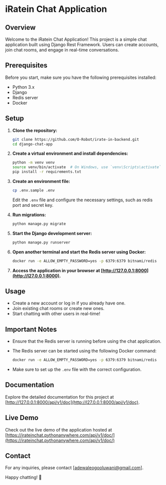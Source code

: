 # iRatein Chat Application

## Overview

Welcome to the iRatein Chat Application! This project is a simple chat application built using Django Rest Framework. Users can create accounts, join chat rooms, and engage in real-time conversations.

## Prerequisites

Before you start, make sure you have the following prerequisites installed:

- Python 3.x
- Django
- Redis server
- Docker

## Setup

1. **Clone the repository:**
    ```bash
    git clone https://github.com/O-Robot/irate-in-backend.git
    cd django-chat-app
    ```

2. **Create a virtual environment and install dependencies:**
    ```bash
    python -m venv venv
    source venv/bin/activate  # On Windows, use `venv\Scripts\activate`
    pip install -r requirements.txt
    ```

3. **Create an environment file:**
    ```bash
    cp .env.sample .env
    ```

    Edit the `.env` file and configure the necessary settings, such as redis port and secret key.

4. **Run migrations:**
    ```bash
    python manage.py migrate
    ```

5. **Start the Django development server:**
    ```bash
    python manage.py runserver
    ```

6. **Open another terminal and start the Redis server using Docker:**
    ```bash
    docker run -e ALLOW_EMPTY_PASSWORD=yes -p 6379:6379 bitnami/redis
    ```

7. **Access the application in your browser at [http://127.0.0.1:8000](http://l27.0.0.1:8000).**

## Usage

- Create a new account or log in if you already have one.
- Join existing chat rooms or create new ones.
- Start chatting with other users in real-time!

## Important Notes

- Ensure that the Redis server is running before using the chat application.
- The Redis server can be started using the following Docker command:
    ```bash
    docker run -e ALLOW_EMPTY_PASSWORD=yes -p 6379:6379 bitnami/redis
    ```

- Make sure to set up the `.env` file with the correct configuration.

## Documentation

Explore the detailed documentation for this project at [http://127.0.0.1:8000/api/v1/doc](http://l27.0.0.1:8000/api/v1/doc).

## Live Demo

Check out the live demo of the application hosted at [https://irateinchat.pythonanywhere.com/api/v1/doc/](https://irateinchat.pythonanywhere.com/api/v1/doc/)

## Contact

For any inquiries, please contact [adewaleogooluwani@gmail.com].

Happy chatting! 🎉
